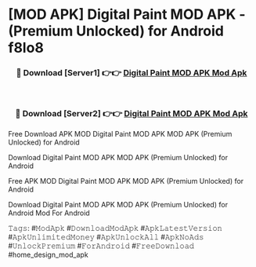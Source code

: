 # [MOD APK] Digital Paint MOD APK - (Premium Unlocked) for Android f8lo8



<div align="center">
<h3>🔴 Download [Server1] 👉👉 <a href="https://momento.my/?title=Digital_Paint_MOD_APK">Digital Paint MOD APK Mod Apk</a></h3><br>

<h3>🔴 Download [Server2] 👉👉 <a href="https://momento.my/?title=Digital_Paint_MOD_APK">Digital Paint MOD APK Mod Apk</a></h3>
</div>



Free Download APK MOD Digital Paint MOD APK MOD APK (Premium Unlocked) for Android

Download Digital Paint MOD APK MOD APK (Premium Unlocked) for Android

Free APK MOD Digital Paint MOD APK MOD APK (Premium Unlocked) for Android

Download Digital Paint MOD APK MOD APK (Premium Unlocked) for Android Mod For Android

𝚃𝚊𝚐𝚜: #𝙼𝚘𝚍𝙰𝚙𝚔 #𝙳𝚘𝚠𝚗𝚕𝚘𝚊𝚍𝙼𝚘𝚍𝙰𝚙𝚔 #𝙰𝚙𝚔𝙻𝚊𝚝𝚎𝚜𝚝𝚅𝚎𝚛𝚜𝚒𝚘𝚗 #𝙰𝚙𝚔𝚄𝚗𝚕𝚒𝚖𝚒𝚝𝚎𝚍𝙼𝚘𝚗𝚎𝚢 #𝙰𝚙𝚔𝚄𝚗𝚕𝚘𝚌𝚔𝙰𝚕𝚕 #𝙰𝚙𝚔𝙽𝚘𝙰𝚍𝚜 #𝚄𝚗𝚕𝚘𝚌𝚔𝙿𝚛𝚎𝚖𝚒𝚞𝚖 #𝙵𝚘𝚛𝙰𝚗𝚍𝚛𝚘𝚒𝚍 #𝙵𝚛𝚎𝚎𝙳𝚘𝚠𝚗𝚕𝚘𝚊𝚍 #home_design_mod_apk
